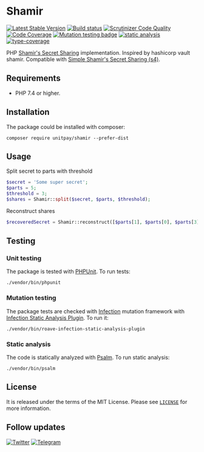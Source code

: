 # Shamir

[![Latest Stable Version](https://poser.pugx.org/unitpay/shamir/v/stable.png)](https://packagist.org/packages/unitpay/shamir)
[![Build status](https://github.com/unitpay/shamir/workflows/build/badge.svg)](https://github.com/unitpay/shamir/actions?query=workflow%3Abuild)
[![Scrutinizer Code Quality](https://scrutinizer-ci.com/g/unitpay/shamir/badges/quality-score.png?b=master)](https://scrutinizer-ci.com/g/unitpay/shamir/?branch=master)
[![Code Coverage](https://scrutinizer-ci.com/g/unitpay/shamir/badges/coverage.png?b=master)](https://scrutinizer-ci.com/g/unitpay/shamir/?branch=master)
[![Mutation testing badge](https://img.shields.io/endpoint?style=flat&url=https%3A%2F%2Fbadge-api.stryker-mutator.io%2Fgithub.com%2Funitpay%2Fshamir%2Fmaster)](https://dashboard.stryker-mutator.io/reports/github.com/unitpay/shamir/master)
[![static analysis](https://github.com/unitpay/shamir/workflows/static%20analysis/badge.svg)](https://github.com/unitpay/shamir/actions?query=workflow%3A%22static+analysis%22)
[![type-coverage](https://shepherd.dev/github/unitpay/shamir/coverage.svg)](https://shepherd.dev/github/unitpay/shamir)

PHP [Shamir's Secret Sharing](https://en.wikipedia.org/wiki/Shamir%27s_Secret_Sharing) implementation.
Inspired by hashicorp vault shamir. Compatible with [Simple Shamir's Secret Sharing (s4)](https://github.com/simonfrey/s4).

## Requirements

- PHP 7.4 or higher.

## Installation

The package could be installed with composer:

```shell
composer require unitpay/shamir --prefer-dist
```

## Usage
Split secret to parts with threshold 
```php
$secret = 'Some super secret';
$parts = 5;
$threshold = 3;
$shares = Shamir::split($secret, $parts, $threshold);
```

Reconstruct shares
```php
$recoveredSecret = Shamir::reconstruct([$parts[1], $parts[0], $parts[3]]);
```

## Testing

### Unit testing

The package is tested with [PHPUnit](https://phpunit.de/). To run tests:

```shell
./vendor/bin/phpunit
```

### Mutation testing

The package tests are checked with [Infection](https://infection.github.io/) mutation framework with
[Infection Static Analysis Plugin](https://github.com/Roave/infection-static-analysis-plugin). To run it:

```shell
./vendor/bin/roave-infection-static-analysis-plugin
```

### Static analysis

The code is statically analyzed with [Psalm](https://psalm.dev/). To run static analysis:

```shell
./vendor/bin/psalm
```

## License

It is released under the terms of the MIT License.
Please see [`LICENSE`](./LICENSE.md) for more information.

## Follow updates

[![Twitter](https://img.shields.io/badge/twitter-follow-1DA1F2?logo=twitter&logoColor=1DA1F2&labelColor=555555?style=flat)](https://twitter.com/unitpay)
[![Telegram](https://img.shields.io/badge/telegram-join-1DA1F2?style=flat&logo=telegram)](https://t.me/unitpay_talk)
